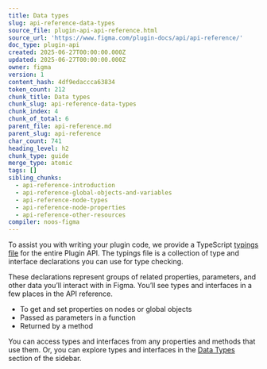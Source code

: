 ```yaml
---
title: Data types
slug: api-reference-data-types
source_file: plugin-api-api-reference.html
source_url: 'https://www.figma.com/plugin-docs/api/api-reference/'
doc_type: plugin-api
created: 2025-06-27T00:00:00.000Z
updated: 2025-06-27T00:00:00.000Z
owner: figma
version: 1
content_hash: 4df9edaccca63834
token_count: 212
chunk_title: Data types
chunk_slug: api-reference-data-types
chunk_index: 4
chunk_of_total: 6
parent_file: api-reference.md
parent_slug: api-reference
char_count: 741
heading_level: h2
chunk_type: guide
merge_type: atomic
tags: []
sibling_chunks:
  - api-reference-introduction
  - api-reference-global-objects-and-variables
  - api-reference-node-types
  - api-reference-node-properties
  - api-reference-other-resources
compiler: noos-figma
---
```


To assist you with writing your plugin code, we provide a TypeScript [typings file](/plugin-docs/api/typings/)
 for the entire Plugin API. The typings file is a collection of type and interface declarations you can use for type checking.

These declarations represent groups of related properties, parameters, and other data you’ll interact with in Figma. You’ll see types and interfaces in a few places in the API reference.

- To get and set properties on nodes or global objects
- Passed as parameters in a function
- Returned by a method

You can access types and interfaces from any properties and methods that use them. Or, you can explore types and interfaces in the [Data Types](/plugin-docs/api/data-types/)
 section of the sidebar.
